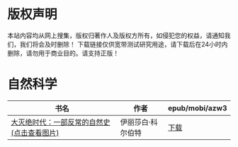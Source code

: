 # 版权声明

本站内容均从网上搜集，版权归著作人及版权方所有，如侵犯您的权益，请通知我们，我们将会及时删除！ 下载链接仅供宽带测试研究用途，请下载后在24小时内删除，请勿用于商业目的。请支持正版！

# 自然科学

| 书名 | 作者 | epub/mobi/azw3 |
| --- | --- | --- |
| [大灭绝时代：一部反常的自然史 (点击查看图片)](https://www.dushupai.com/attachment/2024/06/01/399a14e9b4bc9ac0.jpg) | 伊丽莎白·科尔伯特 | [下载](https://url89.ctfile.com/f/31084289-1357005979-ed4bfe?p=8866) |

